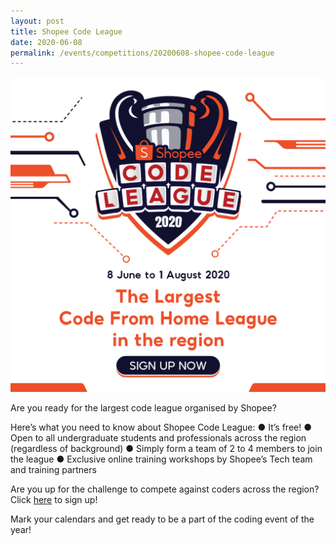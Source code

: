 ```yaml
---
layout: post
title: Shopee Code League
date: 2020-06-08
permalink: /events/competitions/20200608-shopee-code-league
---
```


![overview image](/images/events/competitions/shopee.jpg)

Are you ready for the largest code league organised by Shopee?

Here’s what you need to know about Shopee Code League: 
●	It’s free!
●	Open to all undergraduate students and professionals across the region (regardless of background)
●	Simply form a team of 2 to 4 members to join the league
●	Exclusive online training workshops by Shopee’s Tech team and training partners

Are you up for the challenge to compete against coders across the region? Click <a href="careers.shopee.sg/codeleague" target="_blank">here</a> to sign up!

Mark your calendars and get ready to be a part of the coding event of the year!
